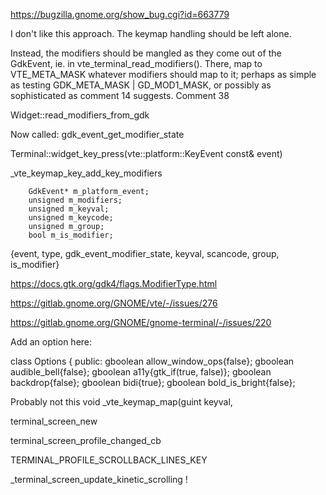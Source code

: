 https://bugzilla.gnome.org/show_bug.cgi?id=663779

I don't like this approach. The keymap handling should be left alone.

Instead, the modifiers should be mangled as they come out of the GdkEvent, ie. in vte_terminal_read_modifiers(). There, map to VTE_META_MASK whatever modifiers should map to it; perhaps as simple as testing GDK_META_MASK | GD_MOD1_MASK, or possibly as sophisticated as comment 14 suggests.
Comment 38



Widget::read_modifiers_from_gdk


Now called:
gdk_event_get_modifier_state


Terminal::widget_key_press(vte::platform::KeyEvent const& event)

_vte_keymap_key_add_key_modifiers




        GdkEvent* m_platform_event;
        unsigned m_modifiers;
        unsigned m_keyval;
        unsigned m_keycode;
        unsigned m_group;
        bool m_is_modifier;

{event,
type,
gdk_event_modifier_state,
keyval,
scancode,
group,
is_modifier}

https://docs.gtk.org/gdk4/flags.ModifierType.html


https://gitlab.gnome.org/GNOME/vte/-/issues/276

https://gitlab.gnome.org/GNOME/gnome-terminal/-/issues/220


Add an option here:

class Options {
public:
    gboolean allow_window_ops{false};
    gboolean audible_bell{false};
    gboolean a11y{gtk_if(true, false)};
    gboolean backdrop{false};
    gboolean bidi{true};
    gboolean bold_is_bright{false};


Probably not this
void
_vte_keymap_map(guint keyval,



terminal_screen_new

terminal_screen_profile_changed_cb

TERMINAL_PROFILE_SCROLLBACK_LINES_KEY



_terminal_screen_update_kinetic_scrolling !

